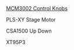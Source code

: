 [MCM3002 Control Knobs](https://www.thorlabs.com/newgrouppage9.cfm?objectgroup_id=10596&pn=MCM3000)

PLS-XY Stage Motor

CSA1500 Up Down

XT95P3


